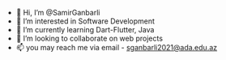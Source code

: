 - 👋 Hi, I’m @SamirGanbarli
- 👀 I’m interested in Software Development
- 🌱 I’m currently learning Dart-Flutter, Java
- 💞️ I’m looking to collaborate on web projects
- 📫 you may reach me via email - sganbarli2021@ada.edu.az


